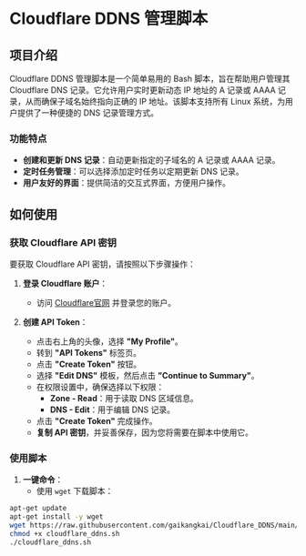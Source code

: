 # Cloudflare DDNS 管理脚本

## 项目介绍

Cloudflare DDNS 管理脚本是一个简单易用的 Bash 脚本，旨在帮助用户管理其 Cloudflare DNS 记录。它允许用户实时更新动态 IP 地址的 A 记录或 AAAA 记录，从而确保子域名始终指向正确的 IP 地址。该脚本支持所有 Linux 系统，为用户提供了一种便捷的 DNS 记录管理方式。

### 功能特点
- **创建和更新 DNS 记录**：自动更新指定的子域名的 A 记录或 AAAA 记录。
- **定时任务管理**：可以选择添加定时任务以定期更新 DNS 记录。
- **用户友好的界面**：提供简洁的交互式界面，方便用户操作。

## 如何使用

### 获取 Cloudflare API 密钥

要获取 Cloudflare API 密钥，请按照以下步骤操作：

1. **登录 Cloudflare 账户**：
   - 访问 [Cloudflare官网](https://www.cloudflare.com) 并登录您的账户。

2. **创建 API Token**：
   - 点击右上角的头像，选择 **"My Profile"**。
   - 转到 **"API Tokens"** 标签页。
   - 点击 **"Create Token"** 按钮。
   - 选择 **"Edit DNS"** 模板，然后点击 **"Continue to Summary"**。
   - 在权限设置中，确保选择以下权限：
     - **Zone - Read**：用于读取 DNS 区域信息。
     - **DNS - Edit**：用于编辑 DNS 记录。
   - 点击 **"Create Token"** 完成操作。
   - **复制 API 密钥**，并妥善保存，因为您将需要在脚本中使用它。

### 使用脚本

1. **一键命令**：
   - 使用 `wget` 下载脚本：
```bash
apt-get update
apt-get install -y wget
wget https://raw.githubusercontent.com/gaikangkai/Cloudflare_DDNS/main/cloudflare_ddns.sh
chmod +x cloudflare_ddns.sh
./cloudflare_ddns.sh

